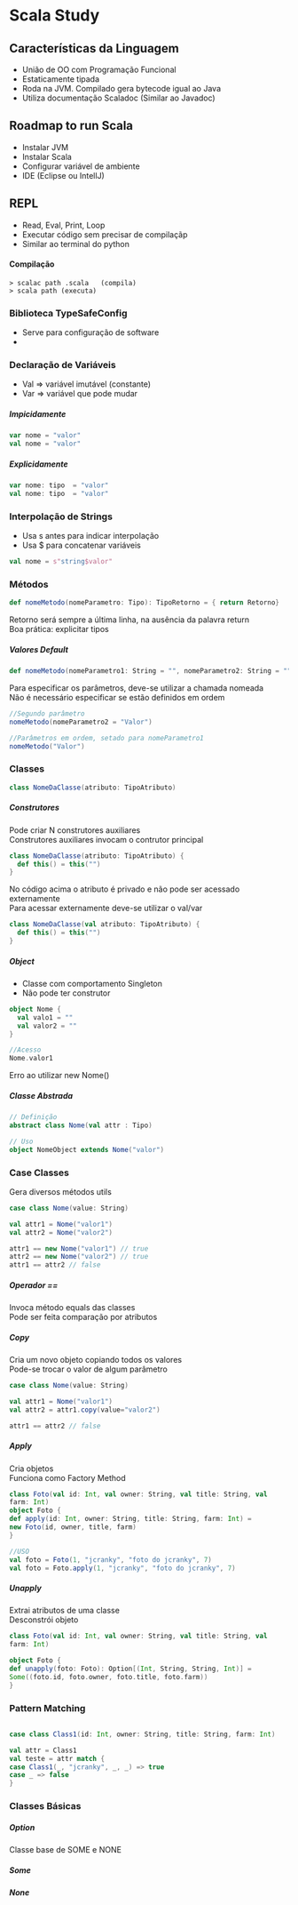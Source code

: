 # Scala Study

## Características da Linguagem
- União de OO com Programação Funcional
- Estaticamente tipada
- Roda na JVM. Compilado gera bytecode igual ao Java
- Utiliza documentação Scaladoc (Similar ao Javadoc)


## Roadmap to run Scala
- Instalar JVM
- Instalar Scala
- Configurar variável de ambiente
- IDE (Eclipse ou IntellJ) 
  

## REPL
- Read, Eval, Print, Loop
- Executar código sem precisar de compilaçãp
- Similar ao terminal do python

#### Compilação

    > scalac path .scala   (compila)
    > scala path (executa)

### Biblioteca TypeSafeConfig

- Serve para configuração de software
- 


### Declaração de Variáveis

- Val => variável imutável (constante)
- Var => variável que pode mudar

##### Impicidamente 

``` scala
var nome = "valor"
val nome = "valor"
```

##### Explicidamente

``` scala
var nome: tipo  = "valor"
val nome: tipo  = "valor"
```

### Interpolação de Strings

- Usa s antes para indicar interpolação
- Usa $ para concatenar variáveis
    
 ``` scala   
 val nome = s"string$valor"
 ``` 

### Métodos

``` scala   
def nomeMetodo(nomeParametro: Tipo): TipoRetorno = { return Retorno}
```

Retorno será sempre a última linha, na ausência da palavra return  
Boa prática: explicitar tipos

##### Valores Default

``` scala   
def nomeMetodo(nomeParametro1: String = "", nomeParametro2: String = "") = ???
```

Para especificar os parâmetros, deve-se utilizar a chamada nomeada  
Não é necessário especificar se estão definidos em ordem

``` scala
//Segundo parâmetro
nomeMetodo(nomeParametro2 = "Valor")

//Parâmetros em ordem, setado para nomeParametro1
nomeMetodo("Valor")

```

### Classes

``` scala   
class NomeDaClasse(atributo: TipoAtributo)
```

##### Construtores

Pode criar N construtores auxiliares  
Construtores auxiliares invocam o contrutor principal

``` scala   
class NomeDaClasse(atributo: TipoAtributo) {
  def this() = this("")
}
```

No código acima o atributo é privado e não pode ser acessado externamente  
Para acessar externamente deve-se utilizar o val/var

``` scala   
class NomeDaClasse(val atributo: TipoAtributo) {
  def this() = this("")
}
```

##### Object

- Classe com comportamento Singleton  
- Não pode ter construtor

``` scala   
object Nome {
  val valo1 = ""
  val valor2 = ""
}

//Acesso
Nome.valor1
```

Erro ao utilizar new Nome()

##### Classe Abstrada

``` scala   
// Definição
abstract class Nome(val attr : Tipo)

// Uso
object NomeObject extends Nome("valor")
```

### Case Classes

Gera diversos métodos utils


``` scala
case class Nome(value: String)

val attr1 = Nome("valor1")
val attr2 = Nome("valor2")

attr1 == new Nome("valor1") // true
attr2 == new Nome("valor2") // true
attr1 == attr2 // false
```

##### Operador ==
Invoca método equals das classes  
Pode ser feita comparação por atributos

##### Copy

Cria um novo objeto copiando todos os valores  
Pode-se trocar o valor de algum parâmetro

``` scala
case class Nome(value: String)

val attr1 = Nome("valor1")
val attr2 = attr1.copy(value="valor2")

attr1 == attr2 // false

```

##### Apply

Cria objetos  
Funciona como Factory Method

``` scala
class Foto(val id: Int, val owner: String, val title: String, val
farm: Int)
object Foto {
def apply(id: Int, owner: String, title: String, farm: Int) =
new Foto(id, owner, title, farm)
}

//USO
val foto = Foto(1, "jcranky", "foto do jcranky", 7)
val foto = Foto.apply(1, "jcranky", "foto do jcranky", 7)
```

##### Unapply

Extrai atributos de uma classe  
Desconstrói objeto

``` scala
class Foto(val id: Int, val owner: String, val title: String, val
farm: Int)

object Foto {
def unapply(foto: Foto): Option[(Int, String, String, Int)] =
Some((foto.id, foto.owner, foto.title, foto.farm))
}
```

### Pattern Matching

``` scala

case class Class1(id: Int, owner: String, title: String, farm: Int)

val attr = Class1
val teste = attr match {
case Class1(_, "jcranky", _, _) => true
case _ => false
}

```


### Classes Básicas

##### Option

Classe base de SOME e NONE


##### Some

##### None

